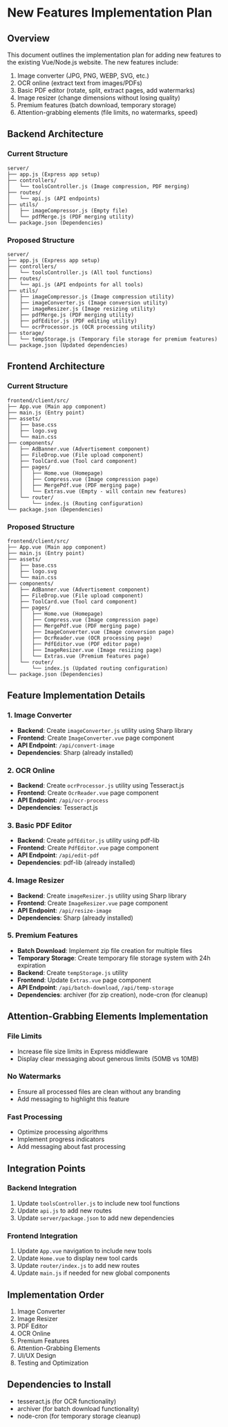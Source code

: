 # New Features Implementation Plan

## Overview
This document outlines the implementation plan for adding new features to the existing Vue/Node.js website. The new features include:
1. Image converter (JPG, PNG, WEBP, SVG, etc.)
2. OCR online (extract text from images/PDFs)
3. Basic PDF editor (rotate, split, extract pages, add watermarks)
4. Image resizer (change dimensions without losing quality)
5. Premium features (batch download, temporary storage)
6. Attention-grabbing elements (file limits, no watermarks, speed)

## Backend Architecture

### Current Structure
```
server/
├── app.js (Express app setup)
├── controllers/
│   └── toolsController.js (Image compression, PDF merging)
├── routes/
│   └── api.js (API endpoints)
├── utils/
│   ├── imageCompressor.js (Empty file)
│   └── pdfMerge.js (PDF merging utility)
└── package.json (Dependencies)
```

### Proposed Structure
```
server/
├── app.js (Express app setup)
├── controllers/
│   └── toolsController.js (All tool functions)
├── routes/
│   └── api.js (API endpoints for all tools)
├── utils/
│   ├── imageCompressor.js (Image compression utility)
│   ├── imageConverter.js (Image conversion utility)
│   ├── imageResizer.js (Image resizing utility)
│   ├── pdfMerge.js (PDF merging utility)
│   ├── pdfEditor.js (PDF editing utility)
│   └── ocrProcessor.js (OCR processing utility)
├── storage/
│   └── tempStorage.js (Temporary file storage for premium features)
└── package.json (Updated dependencies)
```

## Frontend Architecture

### Current Structure
```
frontend/client/src/
├── App.vue (Main app component)
├── main.js (Entry point)
├── assets/
│   ├── base.css
│   ├── logo.svg
│   └── main.css
├── components/
│   ├── AdBanner.vue (Advertisement component)
│   ├── FileDrop.vue (File upload component)
│   ├── ToolCard.vue (Tool card component)
│   ├── pages/
│   │   ├── Home.vue (Homepage)
│   │   ├── Compress.vue (Image compression page)
│   │   ├── MergePdf.vue (PDF merging page)
│   │   └── Extras.vue (Empty - will contain new features)
│   └── router/
│       └── index.js (Routing configuration)
└── package.json (Dependencies)
```

### Proposed Structure
```
frontend/client/src/
├── App.vue (Main app component)
├── main.js (Entry point)
├── assets/
│   ├── base.css
│   ├── logo.svg
│   └── main.css
├── components/
│   ├── AdBanner.vue (Advertisement component)
│   ├── FileDrop.vue (File upload component)
│   ├── ToolCard.vue (Tool card component)
│   ├── pages/
│   │   ├── Home.vue (Homepage)
│   │   ├── Compress.vue (Image compression page)
│   │   ├── MergePdf.vue (PDF merging page)
│   │   ├── ImageConverter.vue (Image conversion page)
│   │   ├── OcrReader.vue (OCR processing page)
│   │   ├── PdfEditor.vue (PDF editor page)
│   │   ├── ImageResizer.vue (Image resizing page)
│   │   └── Extras.vue (Premium features page)
│   └── router/
│       └── index.js (Updated routing configuration)
└── package.json (Dependencies)
```

## Feature Implementation Details

### 1. Image Converter
- **Backend**: Create `imageConverter.js` utility using Sharp library
- **Frontend**: Create `ImageConverter.vue` page component
- **API Endpoint**: `/api/convert-image`
- **Dependencies**: Sharp (already installed)

### 2. OCR Online
- **Backend**: Create `ocrProcessor.js` utility using Tesseract.js
- **Frontend**: Create `OcrReader.vue` page component
- **API Endpoint**: `/api/ocr-process`
- **Dependencies**: Tesseract.js

### 3. Basic PDF Editor
- **Backend**: Create `pdfEditor.js` utility using pdf-lib
- **Frontend**: Create `PdfEditor.vue` page component
- **API Endpoint**: `/api/edit-pdf`
- **Dependencies**: pdf-lib (already installed)

### 4. Image Resizer
- **Backend**: Create `imageResizer.js` utility using Sharp library
- **Frontend**: Create `ImageResizer.vue` page component
- **API Endpoint**: `/api/resize-image`
- **Dependencies**: Sharp (already installed)

### 5. Premium Features
- **Batch Download**: Implement zip file creation for multiple files
- **Temporary Storage**: Create temporary file storage system with 24h expiration
- **Backend**: Create `tempStorage.js` utility
- **Frontend**: Update `Extras.vue` page component
- **API Endpoint**: `/api/batch-download`, `/api/temp-storage`
- **Dependencies**: archiver (for zip creation), node-cron (for cleanup)

## Attention-Grabbing Elements Implementation

### File Limits
- Increase file size limits in Express middleware
- Display clear messaging about generous limits (50MB vs 10MB)

### No Watermarks
- Ensure all processed files are clean without any branding
- Add messaging to highlight this feature

### Fast Processing
- Optimize processing algorithms
- Implement progress indicators
- Add messaging about fast processing

## Integration Points

### Backend Integration
1. Update `toolsController.js` to include new tool functions
2. Update `api.js` to add new routes
3. Update `server/package.json` to add new dependencies

### Frontend Integration
1. Update `App.vue` navigation to include new tools
2. Update `Home.vue` to display new tool cards
3. Update `router/index.js` to add new routes
4. Update `main.js` if needed for new global components

## Implementation Order
1. Image Converter
2. Image Resizer
3. PDF Editor
4. OCR Online
5. Premium Features
6. Attention-Grabbing Elements
7. UI/UX Design
8. Testing and Optimization

## Dependencies to Install
- tesseract.js (for OCR functionality)
- archiver (for batch download functionality)
- node-cron (for temporary storage cleanup)